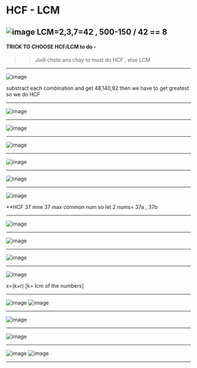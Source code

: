 # HCF - LCM


![image](https://user-images.githubusercontent.com/77873383/183007752-0099aaf3-95db-4410-ac2d-484773e5ef4f.png)
LCM=2,3,7=42 , 500-150 / 42 == 8
---
#### TRICK TO CHOOSE HCF/LCM to do -
>> Jodi choto ans chay to must do HCF , else LCM

---

![image](https://user-images.githubusercontent.com/77873383/183008329-67c1e22b-3c21-41d7-a84c-4d5ac2891713.png)

substract each combination and get 48,140,92 then we have to get greatest so
we do HCF 

---

![image](https://user-images.githubusercontent.com/77873383/183009448-7fb1eb1e-a179-443b-89cc-ba98edec56c1.png)

---

![image](https://user-images.githubusercontent.com/77873383/183010600-6496ad9e-5753-45df-9306-edf421d13b13.png)

---

![image](https://user-images.githubusercontent.com/77873383/183010803-ac186f87-82d4-4023-8203-9060a79bef87.png)

---

![image](https://user-images.githubusercontent.com/77873383/183011034-c2003b8a-bc5d-4ee4-98ee-f8338ce5baba.png)


---

![image](https://user-images.githubusercontent.com/77873383/183011371-64715de3-e589-4c4c-bc2a-29347892f377.png)


---

![image](https://user-images.githubusercontent.com/77873383/183011544-b6f7a07a-e376-48fe-a2f4-b07b40506e49.png)

**HCF 37 mne 37 max common num so let 2 nums= 37a , 37b

---

![image](https://user-images.githubusercontent.com/77873383/183011965-eea83899-b41b-43cf-bab1-78f244e0659a.png)

---

![image](https://user-images.githubusercontent.com/77873383/183012243-48196267-1a5d-4aed-b3c9-fe3f10f9b7a4.png)


---

![image](https://user-images.githubusercontent.com/77873383/183012514-98d9de0a-0ce4-4679-ba02-0a40cb55c2b4.png)


---

![image](https://user-images.githubusercontent.com/77873383/184057331-f529d2ef-1ad3-4161-b29a-c0ba91426be5.png)

x=(k+r) [k= lcm of the numbers]

---

![image](https://user-images.githubusercontent.com/77873383/209471414-24423f8a-718a-4fbe-a16c-ea89d9c99746.png)
![image](https://user-images.githubusercontent.com/77873383/209471420-f7a29d46-5916-40f5-afd4-af2f804fe5bb.png)

---
![image](https://user-images.githubusercontent.com/77873383/209471531-6954adbf-3339-4bc7-ade7-6d1766981cf0.png)

---

![image](https://user-images.githubusercontent.com/77873383/209471480-fae5f829-006e-4ad0-82d7-e251ca6e8212.png)

---

![image](https://user-images.githubusercontent.com/77873383/209471675-baff7169-c745-43de-955b-1d70b36d6bab.png)
![image](https://user-images.githubusercontent.com/77873383/209471688-020b2a8c-8f8b-490c-ae31-f8e9daf0edcd.png)

---


